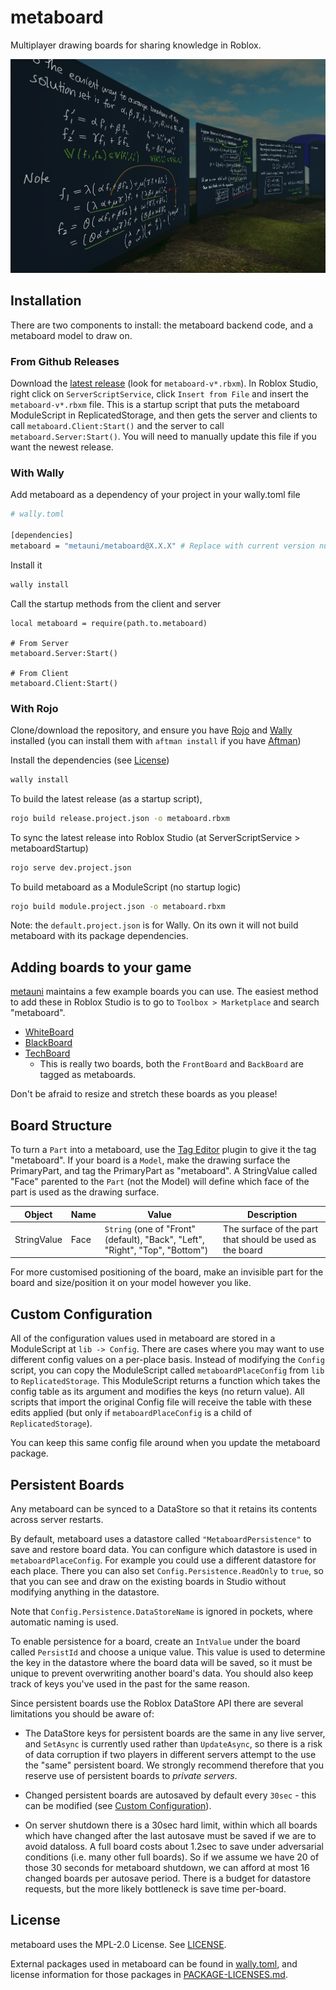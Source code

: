 # metaboard

Multiplayer drawing boards for sharing knowledge in Roblox.

![](./metaboard-cover.png)

## Installation

There are two components to install: the metaboard backend code, and a metaboard model to draw on.

### From Github Releases
Download the [latest release](https://github.com/metauni/metaboard/releases/latest) (look for `metaboard-v*.rbxm`). In Roblox Studio, right click on `ServerScriptService`, click `Insert from File` and insert the `metaboard-v*.rbxm` file.
This is a startup script that puts the metaboard ModuleScript in ReplicatedStorage, and then gets the server and clients to call `metaboard.Client:Start()` and the server to call `metaboard.Server:Start()`.
You will need to manually update this file if you want the newest release.

### With Wally

Add metaboard as a dependency of your project in your wally.toml file
```bash
# wally.toml

[dependencies]
metaboard = "metauni/metaboard@X.X.X" # Replace with current version number
```

Install it
```bash
wally install
```

Call the startup methods from the client and server
```
local metaboard = require(path.to.metaboard)

# From Server
metaboard.Server:Start()

# From Client
metaboard.Client:Start()
```

### With Rojo
Clone/download the repository, and ensure you have [Rojo](https://rojo.space) and [Wally](https://wally.run) installed (you can install them with `aftman install` if you have [Aftman](https://github.com/LPGhatguy/aftman))

Install the dependencies (see [License](#license))
```bash
wally install
```

To build the latest release (as a startup script),
```bash
rojo build release.project.json -o metaboard.rbxm
```

To sync the latest release into Roblox Studio (at ServerScriptService > metaboardStartup)
```bash
rojo serve dev.project.json
```

To build metaboard as a ModuleScript (no startup logic)
```bash
rojo build module.project.json -o metaboard.rbxm
```

Note: the `default.project.json` is for Wally. On its own it will not build
metaboard with its package dependencies.

## Adding boards to your game

[metauni](https://www.roblox.com/groups/13108882/metauni#!/about) maintains a few example boards you can use.
The easiest method to add these in Roblox Studio is to go to `Toolbox > Marketplace` and search "metaboard".

- [WhiteBoard](https://www.roblox.com/library/8543134618/metaboard-WhiteBoard)
- [BlackBoard](https://www.roblox.com/library/8542483968/metaboard-BlackBoard)
- [TechBoard](https://www.roblox.com/library/8543176248/metaboard-TechBoard)
	- This is really two boards, both the `FrontBoard` and `BackBoard` are tagged as metaboards.

Don't be afraid to resize and stretch these boards as you please!

## Board Structure

To turn a `Part` into a metaboard, use the [Tag Editor](https://devforum.roblox.com/t/tag-editor-plugin/101465)
plugin to give it the tag "metaboard".
If your board is a `Model`, make the drawing surface the PrimaryPart, and tag the PrimaryPart as "metaboard".
A StringValue called "Face" parented to the `Part` (not the Model) will define which face
of the part is used as the drawing surface.

| Object      | Name        | Value | Description |
| ----------- | ----------- | ----------- | ----- |
| StringValue | Face        | `String` (one of "Front" (default), "Back", "Left", "Right", "Top", "Bottom") | The surface of the part that should be used as the board |

For more customised positioning of the board, make an invisible part for the board and size/position it on your model however you like.

## Custom Configuration

All of the configuration values used in metaboard are stored in a ModuleScript at `lib -> Config`. There are cases where you may want to
use different config values on a per-place basis. Instead of modifying the `Config` script, you can copy the ModuleScript called `metaboardPlaceConfig` from `lib` to `ReplicatedStorage`. This ModuleScript returns a function which takes the config table as its argument and modifies the keys (no return value). All scripts that import the original Config file will receive the table with these edits applied (but only if `metaboardPlaceConfig` is a child of `ReplicatedStorage`).

You can keep this same config file around when you update the metaboard package.

## Persistent Boards

Any metaboard can be synced to a DataStore so that it retains its contents across server restarts.

By default, metaboard uses a datastore called `"MetaboardPersistence"` to save and restore board data. You can configure which datastore is used in `metaboardPlaceConfig`. For example you could use a different datastore for each place. There you can also set `Config.Persistence.ReadOnly` to `true`, so that you can see and draw on the existing boards in Studio without modifying anything in the datastore.

Note that `Config.Persistence.DataStoreName` is ignored in pockets, where automatic naming is used.

To enable persistence for a board, create an `IntValue` under the board called `PersistId` and choose a unique value. This value is used to determine the key in the datastore where the board data will be saved, so it must be unique to prevent overwriting another board's data. You should also keep track of keys you've used in the past for the same reason.

Since persistent boards use the Roblox DataStore API there are several limitations you should be aware of:

<!-- * In private servers the DataStore key for a board is of the form "ps<ownerId>:metaboard<PersistId>". Since keys for DataStores cannot exceed `50` characters in length, and player Ids are (currently) eight digits, that means that you should keep `PersistId`'s to `30` digits or less. -->

* The DataStore keys for persistent boards are the same in any live server, and `SetAsync` is currently used rather than `UpdateAsync`, so there is a risk of data corruption if two players in different servers attempt to the use the "same" persistent board. We strongly recommend therefore that you reserve use of persistent boards to *private servers*.

* Changed persistent boards are autosaved by default every `30sec` - this can be modified (see [Custom Configuration](#custom-configuration)).

* On server shutdown there is a 30sec hard limit, within which all boards which have changed after the last autosave must be saved if we are to avoid dataloss. A full board costs about 1.2sec to save under adversarial conditions (i.e. many other full boards). So if we assume we have 20 of those 30 seconds for metaboard shutdown, we can afford at most 16 changed boards per autosave period. There is a budget for datastore requests, but the more likely bottleneck is save time per-board.

## License

metaboard uses the MPL-2.0 License. See [LICENSE](./LICENSE).

External packages used in metaboard can be found in [wally.toml](./wally.toml), and license information for those packages in [PACKAGE-LICENSES.md](./PACKAGE-LICENSES.md).